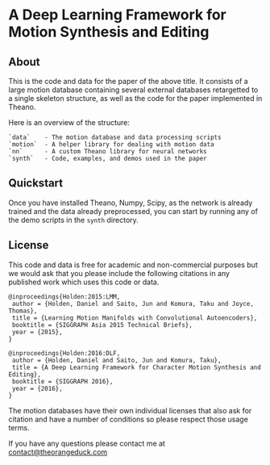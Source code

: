 A Deep Learning Framework for Motion Synthesis and Editing
==========================================================

About
-----

This is the code and data for the paper of the above title. It consists of a 
large motion database containing several external databases retargetted to 
a single skeleton structure, as well as the code for the paper implemented in 
Theano.

Here is an overview of the structure:

    `data`    - The motion database and data processing scripts
    `motion`  - A helper library for dealing with motion data
    `nn`      - A custom Theano library for neural networks
    `synth`   - Code, examples, and demos used in the paper
    
Quickstart
----------

Once you have installed Theano, Numpy, Scipy, as the network is already trained 
and the data already preprocessed, you can start by running any of the demo 
scripts in the `synth` directory.

License
-------

This code and data is free for academic and non-commercial purposes but we 
would ask that you please include the following citations in any published work 
which uses this code or data.

    @inproceedings{Holden:2015:LMM,
     author = {Holden, Daniel and Saito, Jun and Komura, Taku and Joyce, Thomas},
     title = {Learning Motion Manifolds with Convolutional Autoencoders},
     booktitle = {SIGGRAPH Asia 2015 Technical Briefs},
     year = {2015},
    } 
    
    @inproceedings{Holden:2016:DLF,
     author = {Holden, Daniel and Saito, Jun and Komura, Taku},
     title = {A Deep Learning Framework for Character Motion Synthesis and Editing},
     booktitle = {SIGGRAPH 2016},
     year = {2016},
    }
    
    
The motion databases have their own individual licenses that also ask for 
citation and have a number of conditions so please respect those usage terms.

If you have any questions please contact me at contact@theorangeduck.com
